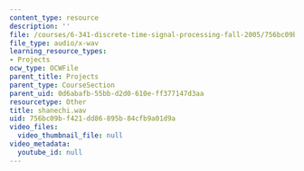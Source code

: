 ```yaml
---
content_type: resource
description: ''
file: /courses/6-341-discrete-time-signal-processing-fall-2005/756bc09bf421dd86895b84cfb9a01d9a_shanechi.wav
file_type: audio/x-wav
learning_resource_types:
- Projects
ocw_type: OCWFile
parent_title: Projects
parent_type: CourseSection
parent_uid: 0d6abafb-55bb-d2d0-610e-ff377147d3aa
resourcetype: Other
title: shanechi.wav
uid: 756bc09b-f421-dd86-895b-84cfb9a01d9a
video_files:
  video_thumbnail_file: null
video_metadata:
  youtube_id: null
---
```

